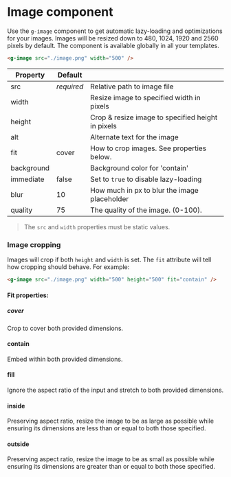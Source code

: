 # Image component

Use the `g-image` component to get automatic lazy-loading and optimizations for your images. Images will be resized down to 480, 1024, 1920 and 2560 pixels by default. The component is available globally in all your templates.

```html
<g-image src="./image.png" width="500" />
```

|Property  |Default| |
|----------|-------|-|
|src       |*required*|Relative path to image file
|width     |          |Resize image to specified width in pixels
|height    |          |Crop & resize image to specified height in pixels
|alt       |          |Alternate text for the image
|fit 			 |cover     |How to crop images. See properties below.
|background|          |Background color for 'contain'
|immediate |false     |Set to `true` to disable lazy-loading
|blur      |10      	|How much in px to blur the image placeholder
|quality   |75        |The quality of the image. (0-100).


> The `src` and `width` properties must be static values.


### Image cropping
Images will crop if both `height` and `width` is set. The `fit` attribute will tell how cropping should behave. For example:

```html
<g-image src="./image.png" width="500" height="500" fit="contain" />
```

#### Fit properties:

##### cover
Crop to cover both provided dimensions.

#### contain
Embed within both provided dimensions.

#### fill
Ignore the aspect ratio of the input and stretch to both provided dimensions.

#### inside
Preserving aspect ratio, resize the image to be as large as possible while ensuring its dimensions are less than or equal to both those specified.


#### outside
Preserving aspect ratio, resize the image to be as small as possible while ensuring its dimensions are greater than or equal to both those specified.